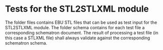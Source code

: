 # Tests for the STL2STLXML module
The folder files contains EBU STL files that can be used as test input for the STL2STLXML module. The folder schema contains for each test file a corresponding schematron document. The result of processing a test file (in this case a STLXML file) shall always validate against the corresponding schematron schema.